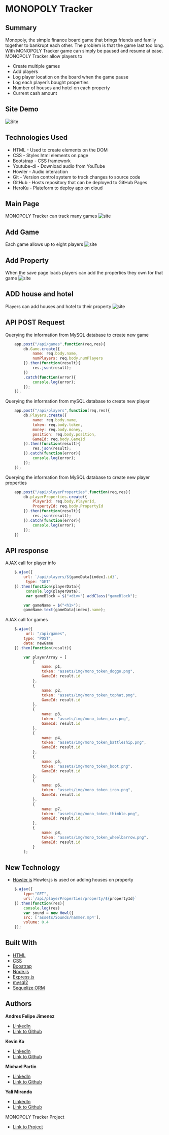 # MONOPOLY Tracker



## Summary 
Monopoly, the simple finance board game that brings friends and family together to bankrupt each other. The problem is that the game last too long. With MONOPOLY Tracker game can simply be paused and resume at ease. MONOPOLY Tracker allow players to
- Create multiple games
- Add players
- Log player location on the board when the game pause
- Log each player’s bought properties
- Number of houses and hotel on each property
- Current cash amount


## Site Demo
![Site](public/assets/img/demo.gif)

 
## Technologies Used
- HTML - Used to create elements on the DOM
- CSS - Styles html elements on page
- Bootstrap - CSS framework
- Youtube-dl - Download audio from YouTube
- Howler - Audio interaction
- Git - Version control system to track changes to source code
- GitHub - Hosts repository that can be deployed to GitHub Pages
- HeroKu - Plateform to deploy app on cloud


## Main Page
MONOPOLY Tracker can track many games
![site](/public/img/landing.png)

## Add Game
Each game allows up to eight players
![site](/public/img/player.png)

## Add Property
When the save page loads players can add the properties they own for that game
![site](/public/img/properties.png)

## ADD house and hotel
Players can add houses and hotel to their property
![site](/public/img/house.png)


 
## API POST Request
Querying the information from MySQL database to create new game
```js
    app.post("/api/games",function(req,res){
        db.Game.create({
            name: req.body.name,
            numPlayers: req.body.numPlayers
        }).then(function(result){
            res.json(result);
        })
        .catch(function(error){
            console.log(error);
        });
    });
```

Querying the information from mySQL database to create new player
```js
    app.post("/api/players",function(req,res){
        db.Players.create({
            name: req.body.name,
            token: req.body.token,
            money: req.body.money,
            position: req.body.position,
            GameId: req.body.GameId
        }).then(function(result){
            res.json(result);
        }).catch(function(error){
            console.log(error);
        });
    });
```

Querying the information from MySQL database to create new player properties
```js
    app.post("/api/playerProperties",function(req,res){
        db.playerProperties.create({
            PlayerId: req.body.PlayerId,
            PropertyId: req.body.PropertyId
        }).then(function(result){
            res.json(result);
        }).catch(function(error){
            console.log(error);
        });
    })
```


## API response
AJAX call for player info
```js
    $.ajax({
        url: `/api/players/${gameData[index].id}`,
         type: "GET"
    }).then(function(playerData){
         console.log(playerData);
         var gameBlock = $("<div>").addClass("gameBlock");

        var gameName = $("<h1>");
        gameName.text(gameData[index].name);
```

AJAX call for games
```js
    $.ajax({
         url: "/api/games",
        type: "POST",
        data: newGame
    }).then(function(result){

        var playerArray = [
            {
                name: p1,
                token: "assets/img/mono_token_doggo.png",
                GameId: result.id
            },
            {
                name: p2,
                token: "assets/img/mono_token_tophat.png",
                GameId: result.id
            },
            {
                name: p3,
                token: "assets/img/mono_token_car.png",
                GameId: result.id
            },
            {
                name: p4,
                token: "assets/img/mono_token_battleship.png",
                GameId: result.id
            },
            {
                name: p5,
                token: "assets/img/mono_token_boot.png",
                GameId: result.id
            },
            {
                name: p6,
                token: "assets/img/mono_token_iron.png",
                GameId: result.id
            },
            {
                name: p7,
                token: "assets/img/mono_token_thimble.png",
                GameId: result.id
            },
            {
                name: p8,
                token: "assets/img/mono_token_wheelbarrow.png",
                GameId: result.id
            }
        ];
```

## New Technology
* [Howler.js](https://howlerjs.com/)
Howler.js is used on adding houses on property
```js
    $.ajax({
        type:"GET",
        url:`/api/playerProperties/property/${propertyId}`
    }).then(function(res){
        console.log(res)
        var sound = new Howl({
        src: ['assets/Sounds/hammer.mp4'],
        volume: 0.4
    });
```



## Built With
* [HTML](https://developer.mozilla.org/en-US/docs/Web/HTML)
* [CSS](https://developer.mozilla.org/en-US/docs/Web/CSS)
* [Boostrap](https://www.bootstrapcdn.com/)
* [Node.js](https://nodejs.org/en/)
* [Express.js](https://expressjs.com/)
* [mysql2](https://www.npmjs.com/package/mysql2)
* [Sequelize ORM](https://sequelize.org/)


## Authors

**Andres Felipe Jimenez** 
- [LinkedIn](https://www.linkedin.com/in/andres-felipe-jimenez-ferreira-b67a35192/)
- [Link to Github](https://github.com/AndresF97)

**Kevin Ko**
- [LinkedIn](https://www.linkedin.com/in/kevin-ko-ab7a98196/)
- [Link to Github](https://github.com/kokevin678)

**Michael Partin** 
- [LinkedIn](https://www.linkedin.com/in/michael-partin/)
- [Link to Github](https://github.com/rev1311)

**Yali Miranda** 
- [LinkedIn](https://www.linkedin.com/in/yal%C3%AD-miranda-8b4b94199/)
- [Link to Github](https://github.com/yjmiranda)


MONOPOLY Tracker Project
- [Link to Project](https://serene-badlands-41511.herokuapp.com/)
